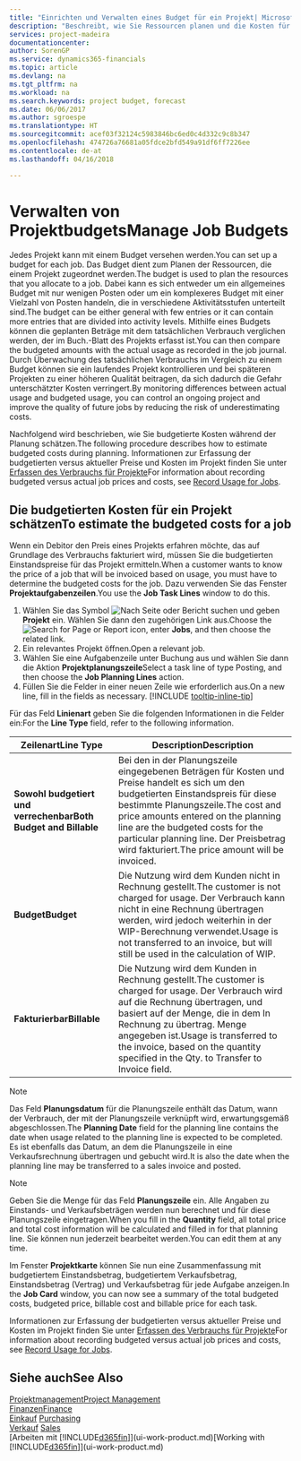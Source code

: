 ```yaml
---
title: "Einrichten und Verwalten eines Budget für ein Projekt| Microsoft Docs"
description: "Beschreibt, wie Sie Ressourcen planen und die Kosten für ein Projekt durch das Einrichten eines Budgets für jedes Projekt prognostizieren und steuern."
services: project-madeira
documentationcenter: 
author: SorenGP
ms.service: dynamics365-financials
ms.topic: article
ms.devlang: na
ms.tgt_pltfrm: na
ms.workload: na
ms.search.keywords: project budget, forecast
ms.date: 06/06/2017
ms.author: sgroespe
ms.translationtype: HT
ms.sourcegitcommit: acef03f32124c5983846bc6ed0c4d332c9c8b347
ms.openlocfilehash: 474726a76681a05fdce2bfd549a91df6ff7226ee
ms.contentlocale: de-at
ms.lasthandoff: 04/16/2018

---
```

# <a name="manage-job-budgets"></a><span data-ttu-id="ced25-103">Verwalten von Projektbudgets</span><span class="sxs-lookup"><span data-stu-id="ced25-103">Manage Job Budgets</span></span>
<span data-ttu-id="ced25-104">Jedes Projekt kann mit einem Budget versehen werden.</span><span class="sxs-lookup"><span data-stu-id="ced25-104">You can set up a budget for each job.</span></span> <span data-ttu-id="ced25-105">Das Budget dient zum Planen der Ressourcen, die einem Projekt zugeordnet werden.</span><span class="sxs-lookup"><span data-stu-id="ced25-105">The budget is used to plan the resources that you allocate to a job.</span></span> <span data-ttu-id="ced25-106">Dabei kann es sich entweder um ein allgemeines Budget mit nur wenigen Posten oder um ein komplexeres Budget mit einer Vielzahl von Posten handeln, die in verschiedene Aktivitätsstufen unterteilt sind.</span><span class="sxs-lookup"><span data-stu-id="ced25-106">The budget can be either general with few entries or it can contain more entries that are divided into activity levels.</span></span> <span data-ttu-id="ced25-107">Mithilfe eines Budgets können die geplanten Beträge mit dem tatsächlichen Verbrauch verglichen werden, der im Buch.-Blatt des Projekts erfasst ist.</span><span class="sxs-lookup"><span data-stu-id="ced25-107">You can then compare the budgeted amounts with the actual usage as recorded in the job journal.</span></span> <span data-ttu-id="ced25-108">Durch Überwachung des tatsächlichen Verbrauchs im Vergleich zu einem Budget können sie ein laufendes Projekt kontrollieren und bei späteren Projekten zu einer höheren Qualität beitragen, da sich dadurch die Gefahr unterschätzter Kosten verringert.</span><span class="sxs-lookup"><span data-stu-id="ced25-108">By monitoring differences between actual usage and budgeted usage, you can control an ongoing project and improve the quality of future jobs by reducing the risk of underestimating costs.</span></span>

<span data-ttu-id="ced25-109">Nachfolgend wird beschrieben, wie Sie budgetierte Kosten während der Planung schätzen.</span><span class="sxs-lookup"><span data-stu-id="ced25-109">The following procedure describes how to estimate budgeted costs during planning.</span></span> <span data-ttu-id="ced25-110">Informationen zur Erfassung der budgetierten versus aktueller Preise und Kosten im Projekt finden Sie unter [Erfassen des Verbrauchs für Projekte](projects-how-record-job-usage.md)</span><span class="sxs-lookup"><span data-stu-id="ced25-110">For information about recording budgeted versus actual job prices and costs, see [Record Usage for Jobs](projects-how-record-job-usage.md).</span></span>  

## <a name="JobBudgetCosts"></a> <span data-ttu-id="ced25-111">Die budgetierten Kosten für ein Projekt schätzen</span><span class="sxs-lookup"><span data-stu-id="ced25-111">To estimate the budgeted costs for a job</span></span>
<span data-ttu-id="ced25-112">Wenn ein Debitor den Preis eines Projekts erfahren möchte, das auf Grundlage des Verbrauchs fakturiert wird, müssen Sie die budgetierten Einstandspreise für das Projekt ermitteln.</span><span class="sxs-lookup"><span data-stu-id="ced25-112">When a customer wants to know the price of a job that will be invoiced based on usage, you must have to determine the budgeted costs for the job.</span></span> <span data-ttu-id="ced25-113">Dazu verwenden Sie das Fenster **Projektaufgabenzeilen**.</span><span class="sxs-lookup"><span data-stu-id="ced25-113">You use the **Job Task Lines** window to do this.</span></span>

1. <span data-ttu-id="ced25-114">Wählen Sie das Symbol ![Nach Seite oder Bericht suchen](media/ui-search/search_small.png "Nach Seite oder Bericht suchen") und geben **Projekt** ein. Wählen Sie dann den zugehörigen Link aus.</span><span class="sxs-lookup"><span data-stu-id="ced25-114">Choose the ![Search for Page or Report](media/ui-search/search_small.png "Search for Page or Report icon") icon, enter **Jobs**, and then choose the related link.</span></span>  
2. <span data-ttu-id="ced25-115">Ein relevantes Projekt öffnen.</span><span class="sxs-lookup"><span data-stu-id="ced25-115">Open a relevant job.</span></span>
3. <span data-ttu-id="ced25-116">Wählen Sie eine Aufgabenzeile unter Buchung aus und wählen Sie dann die Aktion **Projektplanungszeile**</span><span class="sxs-lookup"><span data-stu-id="ced25-116">Select a task line of type Posting, and then choose the **Job Planning Lines** action.</span></span>
4. <span data-ttu-id="ced25-117">Füllen Sie die Felder in einer neuen Zeile wie erforderlich aus.</span><span class="sxs-lookup"><span data-stu-id="ced25-117">On a new line, fill in the fields as necessary.</span></span> [!INCLUDE [tooltip-inline-tip](includes/tooltip-inline-tip_md.md)]   

<span data-ttu-id="ced25-118">Für das Feld **Linienart** geben Sie die folgenden Informationen in die Felder ein:</span><span class="sxs-lookup"><span data-stu-id="ced25-118">For the **Line Type** field, refer to the following information.</span></span>  

| <span data-ttu-id="ced25-119">Zeilenart</span><span class="sxs-lookup"><span data-stu-id="ced25-119">Line Type</span></span> | <span data-ttu-id="ced25-120">Description</span><span class="sxs-lookup"><span data-stu-id="ced25-120">Description</span></span> |
| --- | --- |
| <span data-ttu-id="ced25-121">**Sowohl budgetiert und verrechenbar**</span><span class="sxs-lookup"><span data-stu-id="ced25-121">**Both Budget and Billable**</span></span> |<span data-ttu-id="ced25-122">Bei den in der Planungszeile eingegebenen Beträgen für Kosten und Preise handelt es sich um den budgetierten Einstandspreis für diese bestimmte Planungszeile.</span><span class="sxs-lookup"><span data-stu-id="ced25-122">The cost and price amounts entered on the planning line are the budgeted costs for the particular planning line.</span></span> <span data-ttu-id="ced25-123">Der Preisbetrag wird fakturiert.</span><span class="sxs-lookup"><span data-stu-id="ced25-123">The price amount will be invoiced.</span></span> |
| <span data-ttu-id="ced25-124">**Budget**</span><span class="sxs-lookup"><span data-stu-id="ced25-124">**Budget**</span></span> |<span data-ttu-id="ced25-125">Die Nutzung wird dem Kunden nicht in Rechnung gestellt.</span><span class="sxs-lookup"><span data-stu-id="ced25-125">The customer is not charged for usage.</span></span> <span data-ttu-id="ced25-126">Der Verbrauch kann nicht in eine Rechnung übertragen werden, wird jedoch weiterhin in der WIP-Berechnung verwendet.</span><span class="sxs-lookup"><span data-stu-id="ced25-126">Usage is not transferred to an invoice, but will still be used in the calculation of WIP.</span></span> |
| <span data-ttu-id="ced25-127">**Fakturierbar**</span><span class="sxs-lookup"><span data-stu-id="ced25-127">**Billable**</span></span> |<span data-ttu-id="ced25-128">Die Nutzung wird dem Kunden in Rechnung gestellt.</span><span class="sxs-lookup"><span data-stu-id="ced25-128">The customer is charged for usage.</span></span> <span data-ttu-id="ced25-129">Der Verbrauch wird auf die Rechnung übertragen, und basiert auf der Menge, die in dem In Rechnung zu übertrag. Menge angegeben ist.</span><span class="sxs-lookup"><span data-stu-id="ced25-129">Usage is transferred to the invoice, based on the quantity specified in the Qty. to Transfer to Invoice field.</span></span> |

> [!NOTE]  
>   <span data-ttu-id="ced25-130">Das Feld **Planungsdatum** für die Planungszeile enthält das Datum, wann der Verbrauch, der mit der Planungszeile verknüpft wird, erwartungsgemäß abgeschlossen.</span><span class="sxs-lookup"><span data-stu-id="ced25-130">The **Planning Date** field for the planning line contains the date when usage related to the planning line is expected to be completed.</span></span> <span data-ttu-id="ced25-131">Es ist ebenfalls das Datum, an dem die Planungszeile in eine Verkaufsrechnung übertragen und gebucht wird.</span><span class="sxs-lookup"><span data-stu-id="ced25-131">It is also the date when the planning line may be transferred to a sales invoice and posted.</span></span>  

> [!NOTE]  
>   <span data-ttu-id="ced25-132">Geben Sie die Menge für das Feld **Planungszeile** ein. Alle Angaben zu Einstands- und Verkaufsbeträgen werden nun berechnet und für diese Planungszeile eingetragen.</span><span class="sxs-lookup"><span data-stu-id="ced25-132">When you fill in the **Quantity** field, all total price and total cost information will be calculated and filled in for that planning line.</span></span> <span data-ttu-id="ced25-133">Sie können nun jederzeit bearbeitet werden.</span><span class="sxs-lookup"><span data-stu-id="ced25-133">You can edit them at any time.</span></span>

<span data-ttu-id="ced25-134">Im Fenster **Projektkarte** können Sie nun eine Zusammenfassung mit budgetiertem Einstandsbetrag, budgetiertem Verkaufsbetrag, Einstandsbetrag (Vertrag) und Verkaufsbetrag für jede Aufgabe anzeigen.</span><span class="sxs-lookup"><span data-stu-id="ced25-134">In the **Job Card** window, you can now see a summary of the total budgeted costs, budgeted price, billable cost and billable price for each task.</span></span>

<span data-ttu-id="ced25-135">Informationen zur Erfassung der budgetierten versus aktueller Preise und Kosten im Projekt finden Sie unter [Erfassen des Verbrauchs für Projekte](projects-how-record-job-usage.md)</span><span class="sxs-lookup"><span data-stu-id="ced25-135">For information about recording budgeted versus actual job prices and costs, see [Record Usage for Jobs](projects-how-record-job-usage.md).</span></span>

## <a name="see-also"></a><span data-ttu-id="ced25-136">Siehe auch</span><span class="sxs-lookup"><span data-stu-id="ced25-136">See Also</span></span>
[<span data-ttu-id="ced25-137">Projektmanagement</span><span class="sxs-lookup"><span data-stu-id="ced25-137">Project Management</span></span>](projects-manage-projects.md)  
[<span data-ttu-id="ced25-138">Finanzen</span><span class="sxs-lookup"><span data-stu-id="ced25-138">Finance</span></span>](finance.md)  
<span data-ttu-id="ced25-139">[Einkauf](purchasing-manage-purchasing.md)       </span><span class="sxs-lookup"><span data-stu-id="ced25-139">[Purchasing](purchasing-manage-purchasing.md)       </span></span>  
<span data-ttu-id="ced25-140">[Verkauf](sales-manage-sales.md)    </span><span class="sxs-lookup"><span data-stu-id="ced25-140">[Sales](sales-manage-sales.md)    </span></span>  
<span data-ttu-id="ced25-141">[Arbeiten mit [!INCLUDE[d365fin](includes/d365fin_md.md)]](ui-work-product.md)</span><span class="sxs-lookup"><span data-stu-id="ced25-141">[Working with [!INCLUDE[d365fin](includes/d365fin_md.md)]](ui-work-product.md)</span></span>  

